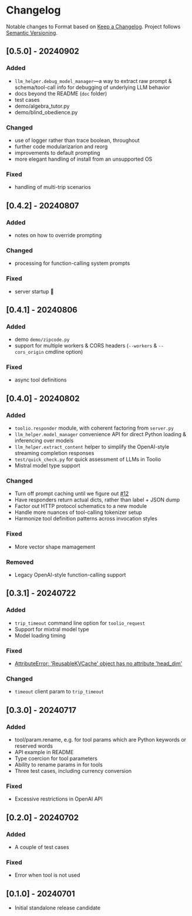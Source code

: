 # Changelog

Notable changes to  Format based on [Keep a Changelog](https://keepachangelog.com/en/1.0.0/). Project follows [Semantic Versioning](https://semver.org/spec/v2.0.0.html).

<!--
## [Unreleased]

-->

## [0.5.0] - 20240902

### Added

- `llm_helper.debug_model_manager`—a way to extract raw prompt & schema/tool-call info for debugging of underlying LLM behavior
- docs beyond the README (`doc` folder)
- test cases
- demo/algebra_tutor.py
- demo/blind_obedience.py

### Changed

- use of logger rather than trace boolean, throughout
- further code modularizarion and reorg
- improvements to default prompting
- more elegant handling of install from an unsupported OS

### Fixed

- handling of multi-trip scenarios

## [0.4.2] - 20240807

### Added

- notes on how to override prompting

### Changed

- processing for function-calling system prompts

### Fixed

- server startup 😬

## [0.4.1] - 20240806

### Added

- demo `demo/zipcode.py`
- support for multiple workers & CORS headers (`--workers` & `--cors_origin` cmdline option)

### Fixed

- async tool definitions

## [0.4.0] - 20240802

### Added

- `toolio.responder` module, with coherent factoring from `server.py`
- `llm_helper.model_manager` convenience API for direct Python loading & inferencing over models
- `llm_helper.extract_content` helper to simplify the OpenAI-style streaming completion responses
- `test/quick_check.py` for quick assessment of LLMs in Toolio
- Mistral model type support

### Changed

- Turn off prompt caching until we figure out [#12](https://github.com/OoriData/Toolio/issues/12)
- Have responders return actual dicts, rather than label + JSON dump
- Factor out HTTP protocol schematics to a new module
- Handle more nuances of tool-calling tokenizer setup
- Harmonize tool definition patterns across invocation styles

### Fixed

- More vector shape mamagement

### Removed

- Legacy OpenAI-style function-calling support

## [0.3.1] - 20240722

### Added

- `trip_timeout` command line option for `toolio_request`
- Support for mixtral model type
- Model loading timing

### Fixed

- [AttributeError: 'ReusableKVCache' object has no attribute 'head_dim'](https://github.com/OoriData/Toolio/issues/10)

### Changed

- `timeout` client param to `trip_timeout`

## [0.3.0] - 20240717

### Added

- tool/param.rename, e.g. for tool params which are Python keywords or reserved words
- API example in README
- Type coercion for tool parameters
- Ability to rename params in for tools
- Three test cases, including currency conversion

### Fixed

- Excessive restrictions in OpenAI API

## [0.2.0] - 20240702

### Added

- A couple of test cases

### Fixed

- Error when tool is not used

## [0.1.0] - 20240701

- Initial standalone release candidate
